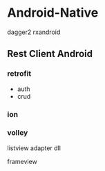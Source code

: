 # Android-Native

dagger2
rxandroid
##  Rest Client Android 
### retrofit
- auth
- crud
### ion
### volley

listview adapter dll

frameview
